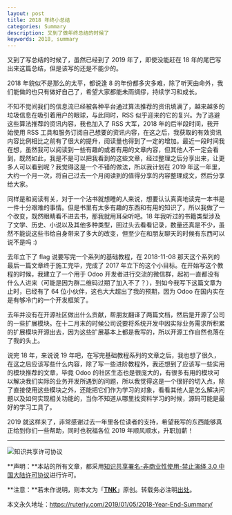 ```yaml
---
layout: post
title: 2018 年终小总结
categories: Summary
description: 又到了做年终总结的时候了
keywords: 2018, summary
---
```


又到了写总结的时候了，虽然已经到了 2019 年了，即使没能赶在 18 年的尾巴写出来这篇总结，但是该写的还是不能少的。

<!--more-->

2018 年貌似不是那么的太平，都说逢 8 的年份都多灾多难，除了听天由命外，我们能做的也只有做好自己了，希望大家都能未雨绸缪，持续学习和成长。

不知不觉间我们的信息流已经被各种平台通过算法推荐的资讯填满了，越来越多的垃圾信息在吸引着用户的眼球，与此同时，RSS 似乎迎来的它的复兴。为了逃避这些算法推荐的资讯内容，我也加入了 RSS 大军，2018 年的后半段时间，我开始使用 RSS 工具和服务订阅自己想要的资讯内容，在这之后，我获取的有效资讯内容比例相比之前有了很大的提升，阅读量也得到了一定的增加。最近一段时间我在想，虽然我可以阅读到一些有趣的或者有用的文章内容，但其他人不一定会看到，既然如此，我是不是可以把我看到的这些文章，经过整理之后分享出来，让更多人可以看到呢？我觉得这是一个不错的做法，所以我计划在 2019 年这一年里，大约一个月一次，将自己过去一个月阅读到的值得分享的内容整理成文，然后分享给大家。

同样是和阅读有关，对于一个沾书就想睡的人来说，想要认认真真地读完一本书是一件十分艰难的事情。但是书里有太多有趣的东西和有用的知识了，所以我做了一个改变，既然眼睛看不进去书，那我就用耳朵听吧。18 年我听过的书籍类型涉及了文学、历史、小说以及其他多种类型，回过头去看看记录，数量还真是不少，虽然不能说这些书给自身带来了多大的改变，但至少在和朋友聊天的时候有东西可以说不是吗 :)

去年立下了 flag 说要写完一个系列的基础教程，在 2018-11-08 那天这个系列的最后一篇文章终于施工完毕，完成了 2017 年立下的这个小目标。在开始写这个教程的时候，我建立了一个用于 Odoo 开发者进行交流的微信群，起初一直都没有什么人进来（可能是因为群二维码过期了加入不了？），到如今我写下这篇文章为止时，已经有了 64 位小伙伴，这也大大超出了我的预期，因为 Odoo 在国内实在是有够冷门的一个开发框架了。

去年并没有在开源社区做出什么贡献，帮朋友翻译了两篇文档，然后是开源了公司的一些扩展模块。在十二月末的时候公司说要将系统开发中因实际业务需求所积累的扩展模块开源出去，因为这些扩展基本上都是我写的，所以开源工作自然也落在了我的头上。

说完 18 年，来说说 19 年吧，在写完基础教程系列的文章之后，我也想了很久，在这之后应该写些什么内容，除了写一些进阶教程外，我还想到了应该写一些实用的模块推荐的文章，毕竟 Odoo 的社区生态也是很庞大的，有很多有用的模块可以解决我们实际的业务开发所遇到的问题，所以我觉得这是一个很好的切入点，除了直接使用这些模块之外，还能把它们作为学习的对象，看看其他人是怎么解决问题以及如何实现相关功能的，当你不知道从哪里找资料学习的时候，源码可能是最好的学习工具了。

2019 就这样来了，非常感谢过去一年里各位读者的支持，希望我写的东西能够真正给到你们一些帮助，同时也祝福各位 2019 年顺风顺水，升职加薪！

---

![知识共享许可协议](https://i.creativecommons.org/l/by-nc-nd/3.0/cn/88x31.png)

**声明：**本站的所有文章，都采用[知识共享署名-非商业性使用-禁止演绎 3.0 中国大陆许可协议](http://creativecommons.org/licenses/by-nc-nd/3.0/cn/)进行许可。

**注意：**若未作说明，则本文为「[**TNK**](https://ruterly.com/)」原创。转载务必注明[出处](https://ruterly.com/2019/01/05/2018-Year-End-Summary/)。

本文永久地址：https://ruterly.com/2019/01/05/2018-Year-End-Summary/
